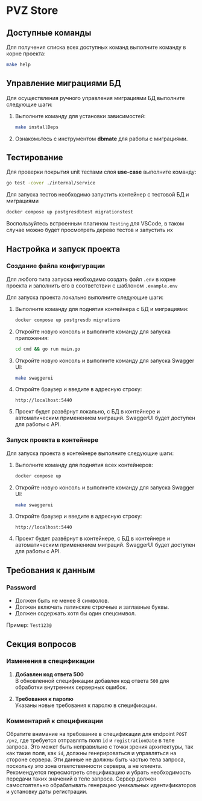 # PVZ Store

## Доступные команды

Для получения списка всех доступных команд выполните команду в корне проекта:

```bash
make help
```

## Управление миграциями БД

Для осуществления ручного управления миграциями БД выполните следующие шаги:

1. Выполните команду для установки зависимостей:

   ```bash
   make installDeps
   ```

2. Ознакомьтесь с инструментом **dbmate** для работы с миграциями.

## Тестирование 
Для проверки покрытия unit тестами слоя **use-case** выполните команду:

```bash
go test -cover ./internal/service
```

Для запуска тестов необходимо запустить контейнер с тестовой БД и миграциями

```bash
docker compose up postgresdbtest migrationstest
```

Воспользуйтесь встроенным плагином `Testing` для VSCode, в таком случае можно будет просмотреть дерево тестов и запустить их

## Настройка и запуск проекта

### Создание файла конфигурации

Для любого типа запуска необходимо создать файл `.env` в корне проекта и заполнить его в соответствии с шаблоном `.example.env`

Для запуска проекта локально выполните следующие шаги:

1. Выполните команду для поднятия контейнера с БД и миграциями:

   ```bash
   docker compose up postgresdb migrations
   ```

2. Откройте новую консоль и выполните команду для запуска приложения:

   ```bash
   cd cmd && go run main.go
   ```

3. Откройте новую консоль и выполните команду для запуска Swagger UI:

   ```bash
   make swaggerui
   ```

4. Откройте браузер и введите в адресную строку:

   ```
   http://localhost:5440
   ```

5. Проект будет развёрнут локально, с БД в контейнере и автоматическим применением миграций. SwaggerUI будет доступен для работы с API.

### Запуск проекта в контейнере

Для запуска проекта в контейнере выполните следующие шаги:

1. Выполните команду для поднятия всех контейнеров:

   ```bash
   docker compose up
   ```

2. Откройте новую консоль и выполните команду для запуска Swagger UI:

   ```bash
   make swaggerui
   ```

3. Откройте браузер и введите в адресную строку:

   ```
   http://localhost:5440
   ```

4. Проект будет развёрнут в контейнере, с БД в контейнере и автоматическим применением миграций. SwaggerUI будет доступен для работы с API.

## Требования к данным

### Password

- Должен быть не менее 8 символов.
- Должен включать латинские строчные и заглавные буквы.
- Должен содержать хотя бы один спецсимвол.

Пример: `Test123@`

## Секция вопросов

### Изменения в спецификации

1. **Добавлен код ответа 500**  
   В обновленной спецификации добавлен код ответа `500` для обработки внутренних серверных ошибок.

2. **Требования к паролю**  
   Указаны новые требования к паролю в спецификации.

### Комментарий к спецификации

Обратите внимание на требование в спецификации для endpoint `POST /pvz`, где требуется отправлять поля `id` и `registrationDate` в теле запроса. Это может быть неправильно с точки зрения архитектуры, так как такие поля, как `id`, должны генерироваться и управляться на стороне сервера. Эти данные не должны быть частью тела запроса, поскольку это зона ответственности сервера, а не клиента. Рекомендуется пересмотреть спецификацию и убрать необходимость передачи таких значений в теле запроса. Сервер должен самостоятельно обрабатывать генерацию уникальных идентификаторов и установку даты регистрации.